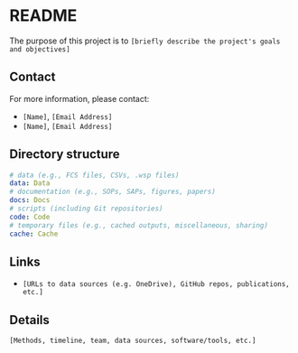 # README

The purpose of this project is to
`[briefly describe the project's goals and objectives]`

## Contact

For more information, please contact:
- `[Name]`, `[Email Address]`
- `[Name]`, `[Email Address]`

## Directory structure

```yaml
# data (e.g., FCS files, CSVs, .wsp files)
data: Data
# documentation (e.g., SOPs, SAPs, figures, papers)
docs: Docs
# scripts (including Git repositories)
code: Code
# temporary files (e.g., cached outputs, miscellaneous, sharing)
cache: Cache
```

## Links

- `[URLs to data sources (e.g. OneDrive), GitHub repos, publications, etc.]`

## Details

`[Methods, timeline, team, data sources, software/tools, etc.]`
